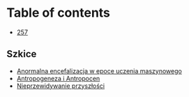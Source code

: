 # Table of contents

* [257](README.md)

## Szkice

* [Anormalna encefalizacja w epoce uczenia maszynowego](notatki/anormalna-encefalizacja-w-epoce-uczenia-maszynowego.md)
* [Antropogeneza i Antropocen](notatki/antropogeneza-i-antropocen.md)
* [Nieprzewidywanie przyszłości](notatki/nieprzewidywanie-przyszlosci.md)

